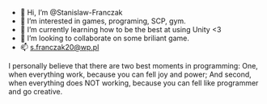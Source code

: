 - 👋 Hi, I’m @Stanislaw-Franczak
- 👀 I’m interested in games, programing, SCP, gym.
- 🌱 I’m currently learning how to be the best at using Unity <3
- 💞️ I’m looking to collaborate on some briliant game.
- 📫  s.franczak20@wp.pl

I personally believe that there are two best moments in programming:
One, when everything work, because you can fell joy and power;
And second, when everything does NOT working, because you can fell like programmer and go creative.

<!---
Stanislaw-Franczak/Stanislaw-Franczak is a ✨ special ✨ repository because its `README.md` (this file) appears on your GitHub profile.
You can click the Preview link to take a look at your changes.
--->
